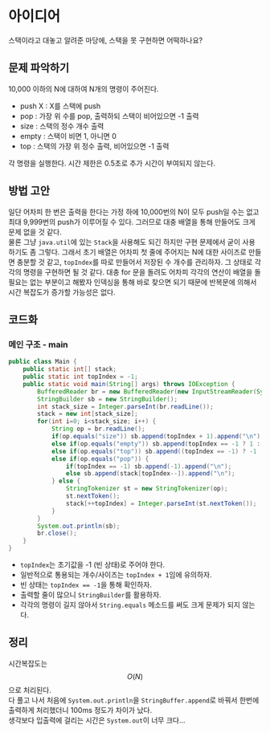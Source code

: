 # 아이디어
스택이라고 대놓고 알려준 마당에, 스택을 못 구현하면 어떡하나요?

## 문제 파악하기
10,000 이하의 N에 대하여 N개의 명령이 주어진다.
- push X : X를 스택에 push
- pop : 가장 위 수를 pop, 출력하되 스택이 비어있으면 -1 출력
- size : 스택의 정수 개수 출력
- empty : 스택이 비면 1, 아니면 0
- top : 스택의 가장 위 정수 출력, 비어있으면 -1 출력

각 명령을 실행한다.
시간 제한은 0.5초로 추가 시간이 부여되지 않는다.


## 방법 고안
일단 어차피 한 번은 출력을 한다는 가정 하에 10,000번의 N이 모두 push일 수는 없고 최대 9,999번의 push가 이루어질 수 있다. 그러므로 대충 배열을 통해 만들어도 크게 문제 없을 것 같다.   
물론 그냥 `java.util`에 있는 `Stack`을 사용해도 되긴 하지만 구현 문제에서 굳이 사용하기도 좀 그렇다.
그래서 초기 배열은 어차피 첫 줄에 주어지는 N에 대한 사이즈로 만들면 충분할 것 같고, `topIndex`를 따로 만들어서 저장된 수 개수를 관리하자. 그 상태로 각각의 명령을 구현하면 될 것 같다.
대충 for 문을 돌려도 어차피 각각의 연산이 배열을 돌 필요는 없는 부분이고 해봤자 인덱싱을 통해 바로 찾으면 되기 때문에 반복문에 의해서 시간 복잡도가 증가할 가능성은 없다.


## 코드화
### 메인 구조 - main
```JAVA
public class Main {
    public static int[] stack;
    public static int topIndex = -1;
    public static void main(String[] args) throws IOException {
        BufferedReader br = new BufferedReader(new InputStreamReader(System.in));
        StringBuilder sb = new StringBuilder();
        int stack_size = Integer.parseInt(br.readLine());
        stack = new int[stack_size];
        for(int i=0; i<stack_size; i++) {
            String op = br.readLine();
            if(op.equals("size")) sb.append(topIndex + 1).append("\n");
            else if(op.equals("empty")) sb.append(topIndex == -1 ? 1 : 0).append("\n");
            else if(op.equals("top")) sb.append((topIndex == -1) ? -1 : stack[topIndex]).append("\n");
            else if(op.equals("pop")) {
                if(topIndex == -1) sb.append(-1).append("\n");
                else sb.append(stack[topIndex--]).append("\n");
            } else {
                StringTokenizer st = new StringTokenizer(op);
                st.nextToken();
                stack[++topIndex] = Integer.parseInt(st.nextToken());
            }
        }
        System.out.println(sb);
        br.close();
    }
}
```

- `topIndex`는 초기값을 -1 (빈 상태)로 주어야 한다.
- 일반적으로 통용되는 개수/사이즈는 `topIndex + 1`임에 유의하자.
- 빈 상태는 `topIndex == -1`을 통해 확인하자.
- 출력할 줄이 많으니 `StringBuilder`를 활용하자.
- 각각의 명령이 길지 않아서 `String.equals` 메소드를 써도 크게 문제가 되지 않는다.

## 정리
시간복잡도는 $$O(N)$$으로 처리된다.   
다 풀고 나서 처음에 `System.out.println`을 `StringBuffer.append`로 바꿔서 한번에 출력하게 처리했더니 100ms 정도가 차이가 났다.   
생각보다 입출력에 걸리는 시간은 `System.out`이 너무 크다...

